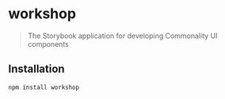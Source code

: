 # workshop
> The Storybook application for developing Commonality UI components
## Installation

```sh
npm install workshop
```